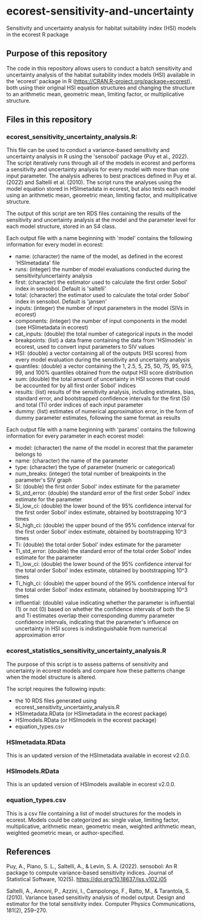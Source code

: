 # ecorest-sensitivity-and-uncertainty
Sensitivity and uncertainty analysis for habitat suitability index (HSI) models in the ecorest R package

## Purpose of this repository
The code in this repository allows users to conduct a batch sensitivity and uncertainty analysis of the habitat suitability index models (HSI) available in the 'ecorest' package in R (https://CRAN.R-project.org/package=ecorest), both using their original HSI equation structures and changing the structure to an arithmetic mean, geometric mean, limiting factor, or multiplicative structure.

## Files in this repository

### ecorest_sensitivity_uncertainty_analysis.R:
This file can be used to conduct a variance-based sensitivity and uncertainty analysis in R using the 'sensobol' package (Puy et al., 2022). The script iteratively runs through all of the models in ecorest and performs a sensitivity and uncertainty analysis for every model with more than one input parameter. The analysis adheres to best practices defined in Puy et al. (2022) and Saltelli et al. (2010). The script runs the analyses using the model equation stored in HSImetadata in ecorest, but also tests each model using an arithmetic mean, geometric mean, limiting factor, and multiplicative structure.

The output of this script are ten RDS files containing the results of the sensitivity and uncertainty analysis at the model and the parameter level for each model structure, stored in an S4 class.

Each output file with a name beginning with 'model' contains the following information for every model in ecorest:
- name: (character) the name of the model, as defined in the ecorest 'HSImetadata' file
- runs: (integer) the number of model evaluations conducted during the sensitivity/uncertainty analysis
- first: (character) the estimator used to calculate the first  order Sobol' index in sensobol. Default is 'saltelli'
- total: (character) the estimator used to calculate the total order Sobol' index in sensobol. Default is 'jansen'
- inputs: (integer) the number of input parameters in the model (SIVs in ecorest)
- components: (integer) the number of input components in the model (see HSImetadata in ecorest)
- cat_inputs: (double) the total number of categorical inputs in the model
- breakpoints: (list) a data frame containing the data from 'HSImodels' in ecorest, used to convert input parameters to SIV values
- HSI: (double) a vector containing all of the outputs (HSI scores) from every model evaluation during the sensitivity and uncertainty analysis
- quantiles: (double) a vector containing the 1, 2.5, 5, 25, 50, 75, 95, 97.5, 99, and 100% quantiles obtained from the output HSI score distribution
- sum: (double) the total amount of uncertainty in HSI scores that could be accounted for by all first order Sobol' indices
- results: (list) results of the sensitivity analysis, including estimates, bias, standard error, and bootstrapped confidence intervals for the first (Si) and total (Ti) order indices of each input parameter
- dummy: (list) estimates of numerical approximation error, in the form of dummy parameter estimates, following the same format as results

Each output file with a name beginning with 'params' contains the following information for every parameter in each ecorest model:
  - model: (character) the name of the model in ecorest that the parameter belongs to
  - name: (character) the name of the parameter
  - type: (character) the type of parameter (numeric or categorical)
  - num_breaks: (integer) the total number of breakpoints in the parameter's SIV graph
  - Si: (double) the first order Sobol' index estimate for the parameter
  - Si_std_error: (double) the standard error of the first order Sobol' index estimate for the parameter
  - Si_low_ci: (double) the lower bound of the 95% confidence interval for the first order Sobol' index estimate, obtained by bootstrapping 10^3 times
  - Si_high_ci: (double) the upper bound of the 95% confidence interval for the first order Sobol' index estimate, obtained by bootstrapping 10^3 times
  - Ti: (double) the total order Sobol' index estimate for the parameter
  - Ti_std_error: (double) the standard error of the total order Sobol' index estimate for the parameter
  - Ti_low_ci: (double) the lower bound of the 95% confidence interval for the total order Sobol' index estimate, obtained by bootstrapping 10^3 times
  - Ti_high_ci: (double) the upper bound of the 95% confidence interval for the total order Sobol' index estimate, obtained by bootstrapping 10^3 times
  - influential: (double) value indicating whether the parameter is influential (1) or not (0) based on whether the confidence intervals of both the Si and Ti estimates overlap their corresponding dummy parameter confidence intervals, indicating that the parameter's influence on uncertainty in HSI scores is indistinguishable from numerical approximation error

### ecorest_statistics_sensitivity_uncertainty_analysis.R

The purpose of this script is to assess patterns of sensitivity and uncertainty in ecorest models and compare how these patterns change when the model structure is altered. 

The script requires the following inputs:
- the 10 RDS files generated using ecorest_sensitivity_uncertainty_analysis.R
- HSImetadata.RData (or HSImetadata in the ecorest package)
- HSImodels.RData (or HSImodels in the ecorest package)
- equation_types.csv

### HSImetadata.RData
This is an updated version of the HSImetadata available in ecorest v2.0.0.

### HSImodels.RData
This is an updated version of HSImodels available in ecorest v2.0.0.

### equation_types.csv
This is a csv file containing a list of model structures for the models in ecorest. Models could be categorized as: single value, limiting factor, multiplicative, arithmetic mean, geometric mean, weighted arithmetic mean, weighted geometric mean, or author-specified.

## References
Puy, A., Piano, S. L., Saltelli, A., & Levin, S. A. (2022). sensobol: An R package to compute variance-based sensitivity indices. Journal of Statistical Software, 102(5). https://doi.org/10.18637/jss.v102.i05

Saltelli, A., Annoni, P., Azzini, I., Campolongo, F., Ratto, M., & Tarantola, S. (2010). Variance based sensitivity analysis of model output. Design and estimator for the total sensitivity index. Computer Physics Communications, 181(2), 259–270. 
